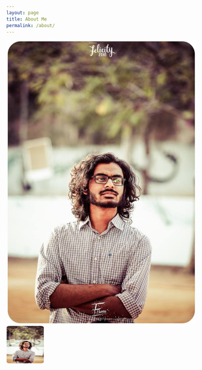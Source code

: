 ```yaml
---
layout: page
title: About Me
permalink: /about/
---
```

![profile pic](images/deep.jpg)
<img align="left" width="100" height="100" src="images/deep.jpg">
